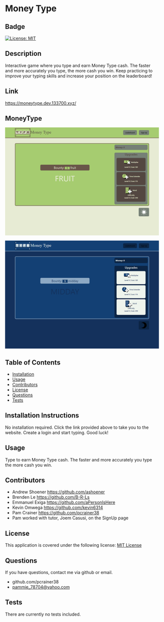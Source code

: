 # Money Type

  ## Badge
  [![License: MIT](https://img.shields.io/badge/License-MIT-yellow.svg)](https://opensource.org/licenses/MIT)

  ## Description 
  
  Interactive game where you type and earn Money Type cash. The faster and more accurately you type, the more cash you win. Keep practicing to improve your typing skills and increase your position on the leaderboard! 

  ## Link

  https://moneytype.dev.133700.xyz/

  ## MoneyType

![Alt text](client/public/MoneyType.png)

![Alt text](<client/public/MoneyType Dark.png>)


  ## Table of Contents 
  - [Installation](#installation) 
  - [Usage](#usage) 
  - [Contributors](#contributors) 
  - [License](#license) 
  - [Questions](#questions)
  - [Tests](#tests)

  ## Installation Instructions 
  
  No installation required. Click the link provided above to take you to the website. Create a login and start typing.  Good luck!

  ## Usage 
 
  Type to earn Money Type cash.  The faster and more accurately you type the more cash you win.  

  ## Contributors   
 
  - Andrew Shoener https://github.com/ashoener
  - Brenden Le https://github.com/B-R-Ls 
  - Emmanuel Exiga https://github.com/aPersonIsHere
  - Kevin Omwega https://github.com/kevin6314
  - Pam Crainer https://github.com/pcrainer38
  - Pam worked with tutor, Joem Casusi, on the SignUp page

## License 
 
  This application is covered under the following license:
    [MIT License](https://opensource.org/licenses/)
  
  ## Questions
  
  If you have questions, contact me via github or email.
  - github.com/pcrainer38
  - pammie_78704@yahoo.com
  
   ## Tests 
  
   There are currently no tests included.